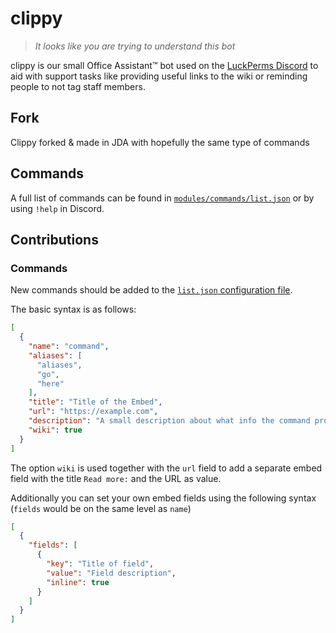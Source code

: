# clippy
> *It looks like you are trying to understand this bot*

clippy is our small Office Assistant:tm: bot used on the [LuckPerms Discord](https://discord.gg/luckperms) to aid with support tasks like providing useful links to the wiki or reminding people to not tag staff members.

## Fork
Clippy forked & made in JDA with hopefully the same type of commands

## Commands
A full list of commands can be found in [`modules/commands/list.json`](https://github.com/LuckPerms/clippy/blob/master/modules/commands/list.json) or by using `!help` in Discord.

## Contributions
### Commands
New commands should be added to the [`list.json` configuration file](https://github.com/LuckPerms/clippy/blob/master/modules/commands/list.json).

The basic syntax is as follows:  
```json
[
  {
    "name": "command",
    "aliases": [
      "aliases",
      "go",
      "here"
    ],
    "title": "Title of the Embed",
    "url": "https://example.com",
    "description": "A small description about what info the command provides",
    "wiki": true
  }
]
```

The option `wiki` is used together with the `url` field to add a separate embed field with the title `Read more:` and the URL as value.

Additionally you can set your own embed fields using the following syntax (`fields` would be on the same level as `name`)  
```json
[
  {
    "fields": [
      {
        "key": "Title of field",
        "value": "Field description",
        "inline": true
      }
    ]
  }
]
```
